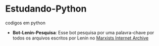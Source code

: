 # Estudando-Python
codigos em python

- **Bot-Lenin-Pesquisa**: Esse bot pesquisa por uma palavra-chave por todos os arquivos escritos por Lenin no [Marxists Internet Archive ](https://www.marxists.org/portugues/lenin/index.htm)
